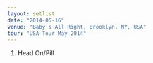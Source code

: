 ```yaml
---
layout: setlist
date: "2014-05-16"
venue: "Baby's All Right, Brooklyn, NY, USA"
tour: "USA Tour May 2014"
---
```



 1. Head On/Pill


